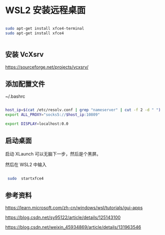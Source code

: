 # WSL2 安装远程桌面

```bash

sudo apt-get install xfce4-terminal
sudo apt-get install xfce4



```

## 安装 VcXsrv

https://sourceforge.net/projects/vcxsrv/

## 添加配置文件

~/.bashrc

```bash

host_ip=$(cat /etc/resolv.conf | grep "nameserver" | cut -f 2 -d " ")
export ALL_PROXY="socks5://$host_ip:10809"

export DISPLAY=localhost:0.0


```

## 启动桌面

启动 XLaunch 可以无脑下一步，然后是个黑屏。

然后在 WSL2 中输入

```bash

 sudo  startxfce4

```

## 参考资料

https://learn.microsoft.com/zh-cn/windows/wsl/tutorials/gui-apps

https://blog.csdn.net/sy95122/article/details/125143100

https://blog.csdn.net/weixin_45934869/article/details/131963546
